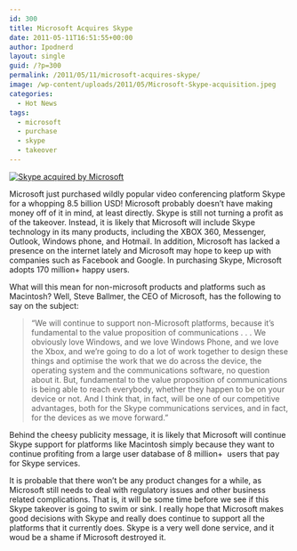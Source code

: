 ```yaml
---
id: 300
title: Microsoft Acquires Skype
date: 2011-05-11T16:51:55+00:00
author: Ipodnerd
layout: single
guid: /?p=300
permalink: /2011/05/11/microsoft-acquires-skype/
image: /wp-content/uploads/2011/05/Microsoft-Skype-acquisition.jpeg
categories:
  - Hot News
tags:
  - microsoft
  - purchase
  - skype
  - takeover
---
```

[<img class="aligncenter size-full wp-image-302" title="Microsoft-Skype-acquisition" src="/wp-content/uploads/2011/05/Microsoft-Skype-acquisition.jpeg" alt="Skype acquired by Microsoft" width="400" height="279" srcset="/wp-content/uploads/2011/05/Microsoft-Skype-acquisition.jpeg 400w, /wp-content/uploads/2011/05/Microsoft-Skype-acquisition-300x209.jpg 300w" sizes="(max-width: 400px) 100vw, 400px" />](/wp-content/uploads/2011/05/Microsoft-Skype-acquisition.jpeg)

Microsoft just purchased wildly popular video conferencing platform Skype for a whopping 8.5 billion USD! Microsoft probably doesn&#8217;t have making money off of it in mind, at least directly. Skype is still not turning a profit as of the takeover. Instead, it is likely that Microsoft will include Skype technology in its many products, including the XBOX 360, Messenger, Outlook, Windows phone, and Hotmail. In addition, Microsoft has lacked a presence on the internet lately and Microsoft may hope to keep up with companies such as Facebook and Google. In purchasing Skype, Microsoft adopts 170 million+ happy users.

What will this mean for non-microsoft products and platforms such as Macintosh? Well, Steve Ballmer, the CEO of Microsoft, has the following to say on the subject:

> &#8220;We will continue to support non-Microsoft platforms, because it’s fundamental to the value proposition of communications . . . We obviously love Windows, and we love Windows Phone, and we love the Xbox, and we’re going to do a lot of work together to design these things and optimise the work that we do across the device, the operating system and the communications software, no question about it. But, fundamental to the value proposition of communications is being able to reach everybody, whether they happen to be on your device or not. And I think that, in fact, will be one of our competitive advantages, both for the Skype communications services, and in fact, for the devices as we move forward.&#8221;

Behind the cheesy publicity message, it is likely that Microsoft will continue Skype support for platforms like Macintosh simply because they want to continue profiting from a large user database of 8 million+  users that pay for Skype services.

It is probable that there won&#8217;t be any product changes for a while, as Microsoft still needs to deal with regulatory issues and other business related complications. That is, it will be some time before we see if this Skype takeover is going to swim or sink. I really hope that Microsoft makes good decisions with Skype and really does continue to support all the platforms that it currently does. Skype is a very well done service, and it woud be a shame if Microsoft destroyed it.

